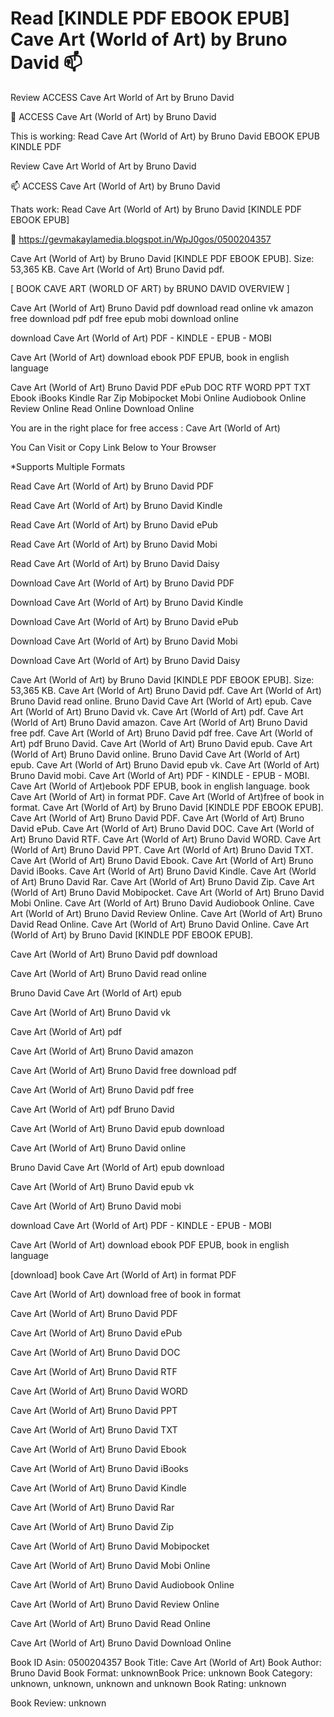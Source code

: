 # Read [KINDLE PDF EBOOK EPUB] Cave Art (World of Art) by  Bruno David 📫
Review ACCESS Cave Art World of Art by Bruno David

💝 ACCESS Cave Art (World of Art) by Bruno David

This is working: Read Cave Art (World of Art) by Bruno David EBOOK EPUB KINDLE PDF


Review Cave Art World of Art by Bruno David

📫 ACCESS Cave Art (World of Art) by Bruno David

Thats work: Read Cave Art (World of Art) by Bruno David [KINDLE PDF EBOOK EPUB]



📡 https://gevmakaylamedia.blogspot.in/WpJ0gos/0500204357



Cave Art (World of Art) by Bruno David [KINDLE PDF EBOOK EPUB]. Size: 53,365 KB. Cave Art (World of Art) Bruno David pdf.

[ BOOK CAVE ART (WORLD OF ART) by BRUNO DAVID OVERVIEW ]

Cave Art (World of Art) Bruno David pdf download read online vk amazon free download pdf pdf free epub mobi download online

download Cave Art (World of Art) PDF - KINDLE - EPUB - MOBI

Cave Art (World of Art) download ebook PDF EPUB, book in english language

Cave Art (World of Art) Bruno David PDF ePub DOC RTF WORD PPT TXT Ebook iBooks Kindle Rar Zip Mobipocket Mobi Online Audiobook Online Review Online Read Online Download Online

You are in the right place for free access : Cave Art (World of Art)

You Can Visit or Copy Link Below to Your Browser

*Supports Multiple Formats

Read Cave Art (World of Art) by Bruno David PDF

Read Cave Art (World of Art) by Bruno David Kindle

Read Cave Art (World of Art) by Bruno David ePub

Read Cave Art (World of Art) by Bruno David Mobi

Read Cave Art (World of Art) by Bruno David Daisy

Download Cave Art (World of Art) by Bruno David PDF

Download Cave Art (World of Art) by Bruno David Kindle

Download Cave Art (World of Art) by Bruno David ePub

Download Cave Art (World of Art) by Bruno David Mobi

Download Cave Art (World of Art) by Bruno David Daisy

Cave Art (World of Art) by Bruno David [KINDLE PDF EBOOK EPUB]. Size: 53,365 KB. Cave Art (World of Art) Bruno David pdf. Cave Art (World of Art) Bruno David read online. Bruno David Cave Art (World of Art) epub. Cave Art (World of Art) Bruno David vk. Cave Art (World of Art) pdf. Cave Art (World of Art) Bruno David amazon. Cave Art (World of Art) Bruno David free pdf. Cave Art (World of Art) Bruno David pdf free. Cave Art (World of Art) pdf Bruno David. Cave Art (World of Art) Bruno David epub. Cave Art (World of Art) Bruno David online. Bruno David Cave Art (World of Art) epub. Cave Art (World of Art) Bruno David epub vk. Cave Art (World of Art) Bruno David mobi. Cave Art (World of Art) PDF - KINDLE - EPUB - MOBI. Cave Art (World of Art)ebook PDF EPUB, book in english language. book Cave Art (World of Art) in format PDF. Cave Art (World of Art)free of book in format. Cave Art (World of Art) by Bruno David [KINDLE PDF EBOOK EPUB]. Cave Art (World of Art) Bruno David PDF. Cave Art (World of Art) Bruno David ePub. Cave Art (World of Art) Bruno David DOC. Cave Art (World of Art) Bruno David RTF. Cave Art (World of Art) Bruno David WORD. Cave Art (World of Art) Bruno David PPT. Cave Art (World of Art) Bruno David TXT. Cave Art (World of Art) Bruno David Ebook. Cave Art (World of Art) Bruno David iBooks. Cave Art (World of Art) Bruno David Kindle. Cave Art (World of Art) Bruno David Rar. Cave Art (World of Art) Bruno David Zip. Cave Art (World of Art) Bruno David Mobipocket. Cave Art (World of Art) Bruno David Mobi Online. Cave Art (World of Art) Bruno David Audiobook Online. Cave Art (World of Art) Bruno David Review Online. Cave Art (World of Art) Bruno David Read Online. Cave Art (World of Art) Bruno David Online. Cave Art (World of Art) by Bruno David [KINDLE PDF EBOOK EPUB].

Cave Art (World of Art) Bruno David pdf download

Cave Art (World of Art) Bruno David read online

Bruno David Cave Art (World of Art) epub

Cave Art (World of Art) Bruno David vk

Cave Art (World of Art) pdf

Cave Art (World of Art) Bruno David amazon

Cave Art (World of Art) Bruno David free download pdf

Cave Art (World of Art) Bruno David pdf free

Cave Art (World of Art) pdf Bruno David

Cave Art (World of Art) Bruno David epub download

Cave Art (World of Art) Bruno David online

Bruno David Cave Art (World of Art) epub download

Cave Art (World of Art) Bruno David epub vk

Cave Art (World of Art) Bruno David mobi

download Cave Art (World of Art) PDF - KINDLE - EPUB - MOBI

Cave Art (World of Art) download ebook PDF EPUB, book in english language

[download] book Cave Art (World of Art) in format PDF

Cave Art (World of Art) download free of book in format

Cave Art (World of Art) Bruno David PDF

Cave Art (World of Art) Bruno David ePub

Cave Art (World of Art) Bruno David DOC

Cave Art (World of Art) Bruno David RTF

Cave Art (World of Art) Bruno David WORD

Cave Art (World of Art) Bruno David PPT

Cave Art (World of Art) Bruno David TXT

Cave Art (World of Art) Bruno David Ebook

Cave Art (World of Art) Bruno David iBooks

Cave Art (World of Art) Bruno David Kindle

Cave Art (World of Art) Bruno David Rar

Cave Art (World of Art) Bruno David Zip

Cave Art (World of Art) Bruno David Mobipocket

Cave Art (World of Art) Bruno David Mobi Online

Cave Art (World of Art) Bruno David Audiobook Online

Cave Art (World of Art) Bruno David Review Online

Cave Art (World of Art) Bruno David Read Online

Cave Art (World of Art) Bruno David Download Online

Book ID Asin: 0500204357
Book Title: Cave Art (World of Art)
Book Author: Bruno David
Book Format: unknownBook Price: unknown
Book Category: unknown, unknown, unknown and unknown
Book Rating: unknown

Book Review: unknown
